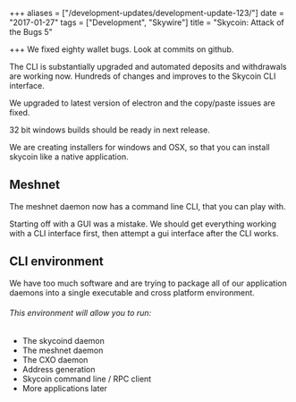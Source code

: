 +++
aliases = ["/development-updates/development-update-123/"]
date = "2017-01-27"
tags = ["Development", "Skywire"]
title = "Skycoin: Attack of the Bugs 5"

+++
We fixed eighty wallet bugs. Look at commits on github.

The CLI is substantially upgraded and automated deposits and withdrawals are working now. Hundreds of changes and improves to the Skycoin CLI interface.

We upgraded to latest version of electron and the copy/paste issues are fixed.

32 bit windows builds should be ready in next release.

We are creating installers for windows and OSX, so that you can install skycoin like a native application.

## Meshnet

The meshnet daemon now has a command line CLI, that you can play with.

Starting off with a GUI was a mistake. We should get everything working with a CLI interface first, then attempt a gui interface after the CLI works.

## CLI environment

We have too much software and are trying to package all of our application daemons into  a single executable and cross platform environment.

###### This environment will allow you to run:
- The skycoind daemon
- The meshnet daemon
- The CXO daemon
- Address generation
- Skycoin command line / RPC client
- More applications later